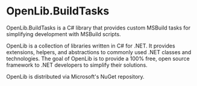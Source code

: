 OpenLib.BuildTasks
==================

OpenLib.BuildTasks is a C# library that provides custom MSBuild
tasks for simplifying development with MSBuild scripts.

OpenLib is a collection of libraries written in C# for .NET.
It provides extensions, helpers, and abstractions to commonly
used .NET classes and technologies. The goal of OpenLib is to
provide a 100% free, open source framework to .NET developers
to simplify their solutions.

OpenLib is distributed via Microsoft's NuGet repository.
